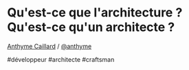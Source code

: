 # Qu'est-ce que l'architecture ? Qu'est-ce qu'un architecte ?

[Anthyme Caillard](mailto:anthyme.caillard@viseo.com) /
[@anthyme](http://twitter.com/anthyme)

\#développeur \#architecte \#craftsman 
